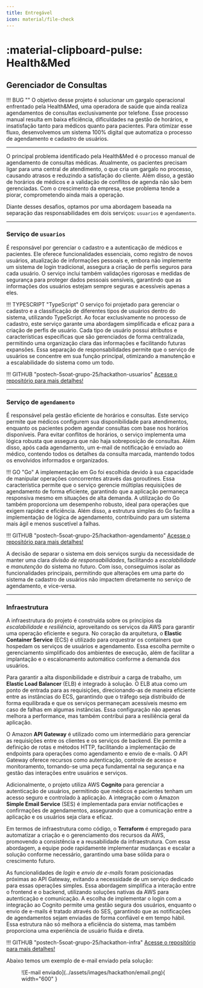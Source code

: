 ```yaml
---
title: Entregável
icon: material/file-check
---
```


# :material-clipboard-pulse: Health&Med

## Gerenciador de Consultas

!!! BUG ""
    O objetivo desse projeto é solucionar um gargalo operacional enfrentado pela Health&Med, uma operadora de saúde que ainda realiza agendamentos de consultas exclusivamente por telefone. Esse processo manual resulta em baixa eficiência, dificuldades na gestão de horários, e insatisfação tanto para médicos quanto para pacientes. Para otimizar esse fluxo, desenvolvemos um sistema 100% digital que automatiza o processo de agendamento e cadastro de usuários.

---

O principal problema identificado pela Health&Med é o processo manual de agendamento de consultas médicas. Atualmente, os pacientes precisam ligar para uma central de atendimento, o que cria um gargalo no processo, causando atrasos e reduzindo a satisfação do cliente. Além disso, a gestão de horários de médicos e a validação de conflitos de agenda não são bem gerenciadas. Com o crescimento da empresa, esse problema tende a piorar, comprometendo ainda mais a operação.

Diante desses desafios, optamos por uma abordagem baseada na separação das responsabilidades em dois serviços: `usuarios` e `agendamento`.

---

### Serviço de `usuarios`

É responsável por gerenciar o cadastro e a autenticação de médicos e pacientes. Ele oferece funcionalidades essenciais, como registro de novos usuários, atualização de informações pessoais e, embora não implemente um sistema de login tradicional, assegura a criação de perfis seguros para cada usuário. O serviço inclui também validações rigorosas e medidas de segurança para proteger dados pessoais sensíveis, garantindo que as informações dos usuários estejam sempre seguras e acessíveis apenas a eles.

!!! TYPESCRIPT "TypeScript"
    O serviço foi projetado para gerenciar o cadastro e a classificação de diferentes tipos de usuários dentro do sistema, utilizando TypeScript. Ao focar exclusivamente no processo de cadastro, este serviço garante uma abordagem simplificada e eficaz para a criação de perfis de usuário. Cada tipo de usuário possui atributos e características específicas que são gerenciados de forma centralizada, permitindo uma organização clara das informações e facilitando futuras expansões. Essa separação de responsabilidades permite que o serviço de usuários se concentre em sua função principal, otimizando a manutenção e a escalabilidade do sistema como um todo.

!!! GITHUB "postech-5soat-grupo-25/hackathon-usuarios"
    [Acesse o repositório para mais detalhes!](https://github.com/postech-5soat-grupo-25/hackathon-usuarios)

---

### Serviço de `agendamento`

É responsável pela gestão eficiente de horários e consultas. Este serviço permite que médicos configurem sua disponibilidade para atendimentos, enquanto os pacientes podem agendar consultas com base nos horários disponíveis. Para evitar conflitos de horários, o serviço implementa uma lógica robusta que assegura que não haja sobreposição de consultas. Além disso, após cada agendamento, um e-mail de notificação é enviado ao médico, contendo todos os detalhes da consulta marcada, mantendo todos os envolvidos informados e organizados.

!!! GO "Go"
    A implementação em Go foi escolhida devido à sua capacidade de manipular operações concorrentes através das goroutines. Essa característica permite que o serviço gerencie múltiplas requisições de agendamento de forma eficiente, garantindo que a aplicação permaneça responsiva mesmo em situações de alta demanda. A utilização do Go também proporciona um desempenho robusto, ideal para operações que exigem rapidez e eficiência. Além disso, a estrutura simples do Go facilita a implementação de lógica de agendamento, contribuindo para um sistema mais ágil e menos suscetível a falhas.

!!! GITHUB "postech-5soat-grupo-25/hackathon-agendamento"
    [Acesse o repositório para mais detalhes!](https://github.com/postech-5soat-grupo-25/hackathon-agendamento)

A decisão de separar o sistema em dois serviços surgiu da necessidade de manter uma clara _divisão de responsabilidades_, facilitando a _escalabilidade_ e _manutenção_ do sistema no futuro. Com isso, conseguimos isolar as funcionalidades principais, permitindo que alterações em uma parte do sistema de cadastro de usuários não impactem diretamente no serviço de agendamento, e vice-versa.

---

### Infraestrutura

A infraestrutura do projeto é construída sobre os princípios da _escalabilidade_ e _resiliência_, aproveitando os serviços da AWS para garantir uma operação eficiente e segura. No coração da arquitetura, o **Elastic Container Service** (ECS) é utilizado para orquestrar os containers que hospedam os serviços de usuários e agendamento. Essa escolha permite o gerenciamento simplificado dos ambientes de execução, além de facilitar a implantação e o escalonamento automático conforme a demanda dos usuários.

Para garantir a alta disponibilidade e distribuir a carga de trabalho, um **Elastic Load Balancer** (ELB) é integrado à solução. O ELB atua como um ponto de entrada para as requisições, direcionando-as de maneira eficiente entre as instâncias do ECS, garantindo que o tráfego seja distribuído de forma equilibrada e que os serviços permaneçam acessíveis mesmo em caso de falhas em algumas instâncias. Essa configuração não apenas melhora a performance, mas também contribui para a resiliência geral da aplicação.

O Amazon **API Gateway** é utilizado como um intermediário para gerenciar as requisições entre os clientes e os serviços de backend. Ele permite a definição de rotas e métodos HTTP, facilitando a implementação de endpoints para operações como agendamento e envio de e-mails. O API Gateway oferece recursos como autenticação, controle de acesso e monitoramento, tornando-se uma peça fundamental na segurança e na gestão das interações entre usuários e serviços.

Adicionalmente, o projeto utiliza AWS **Cognito** para gerenciar a autenticação de usuários, permitindo que médicos e pacientes tenham um acesso seguro e controlado à aplicação. A integração com o Amazon **Simple Email Service** (SES) é implementada para enviar notificações e confirmações de agendamentos, assegurando que a comunicação entre a aplicação e os usuários seja clara e eficaz.

Em termos de infraestrutura como código, o **Terraform** é empregado para automatizar a criação e o gerenciamento dos recursos da AWS, promovendo a consistência e a reusabilidade da infraestrutura. Com essa abordagem, a equipe pode rapidamente implementar mudanças e escalar a solução conforme necessário, garantindo uma base sólida para o crescimento futuro.

As funcionalidades de _login_ e _envio de e-mails_ foram posicionadas próximas ao API Gateway, evitando a necessidade de um serviço dedicado para essas operações simples. Essa abordagem simplifica a interação entre o frontend e o backend, utilizando soluções nativas da AWS para autenticação e comunicação. A escolha de implementar o login com a integração ao Cognito permite uma gestão segura dos usuários, enquanto o envio de e-mails é tratado através do SES, garantindo que as notificações de agendamentos sejam enviadas de forma confiável e em tempo hábil. Essa estrutura não só melhora a eficiência do sistema, mas também proporciona uma experiência de usuário fluida e direta.

!!! GITHUB "postech-5soat-grupo-25/hackathon-infra"
    [Acesse o repositório para mais detalhes!](https://github.com/postech-5soat-grupo-25/hackathon-infra)

Abaixo temos um exemplo de e-mail enviado pela solução:

<figure markdown>
  ![E-mail enviado](../assets/images/hackathon/email.png){ width="600" }
  <figcaption></figcaption>
</figure>
